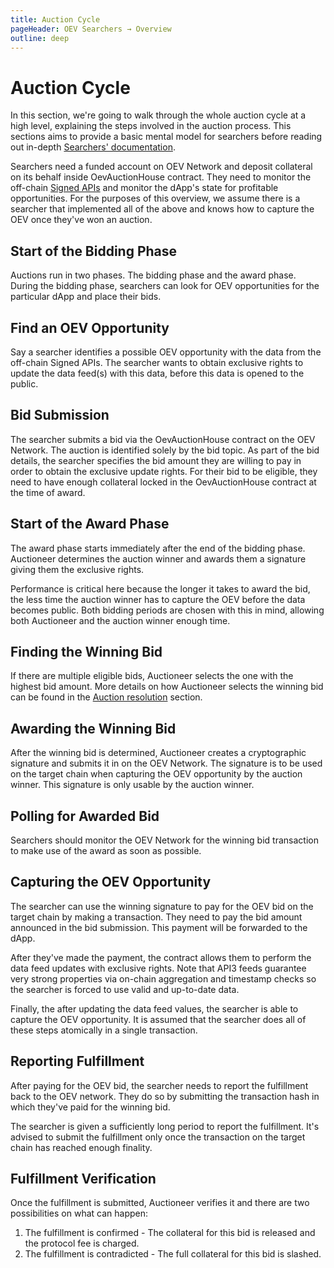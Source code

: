 ```yaml
---
title: Auction Cycle
pageHeader: OEV Searchers → Overview
outline: deep
---
```


<PageHeader/>

# Auction Cycle

In this section, we're going to walk through the whole auction cycle at a high
level, explaining the steps involved in the auction process. This sections aims
to provide a basic mental model for searchers before reading out in-depth
[Searchers' documentation](/oev-searchers/in-depth/).

Searchers need a funded account on OEV Network and deposit collateral on its
behalf inside OevAuctionHouse contract. They need to monitor the off-chain
[Signed APIs](/oev-searchers/in-depth/dapis/#public-signed-apis) and monitor the
dApp's state for profitable opportunities. For the purposes of this overview, we
assume there is a searcher that implemented all of the above and knows how to
capture the OEV once they've won an auction.

## Start of the Bidding Phase

Auctions run in two phases. The bidding phase and the award phase. During the
bidding phase, searchers can look for OEV opportunities for the particular dApp
and place their bids.

## Find an OEV Opportunity

Say a searcher identifies a possible OEV opportunity with the data from the
off-chain Signed APIs. The searcher wants to obtain exclusive rights to update
the data feed(s) with this data, before this data is opened to the public.

## Bid Submission

The searcher submits a bid via the OevAuctionHouse contract on the OEV Network.
The auction is identified solely by the bid topic. As part of the bid details,
the searcher specifies the bid amount they are willing to pay in order to obtain
the exclusive update rights. For their bid to be eligible, they need to have
enough collateral locked in the OevAuctionHouse contract at the time of award.

## Start of the Award Phase

The award phase starts immediately after the end of the bidding phase.
Auctioneer determines the auction winner and awards them a signature giving them
the exclusive rights.

Performance is critical here because the longer it takes to award the bid, the
less time the auction winner has to capture the OEV before the data becomes
public. Both bidding periods are chosen with this in mind, allowing both
Auctioneer and the auction winner enough time.

## Finding the Winning Bid

If there are multiple eligible bids, Auctioneer selects the one with the highest
bid amount. More details on how Auctioneer selects the winning bid can be found
in the
[Auction resolution](/oev-searchers/in-depth/oev-auctioneer#auction-resolution)
section.

## Awarding the Winning Bid

After the winning bid is determined, Auctioneer creates a cryptographic
signature and submits it in on the OEV Network. The signature is to be used on
the target chain when capturing the OEV opportunity by the auction winner. This
signature is only usable by the auction winner.

## Polling for Awarded Bid

Searchers should monitor the OEV Network for the winning bid transaction to make
use of the award as soon as possible.

## Capturing the OEV Opportunity

The searcher can use the winning signature to pay for the OEV bid on the target
chain by making a transaction. They need to pay the bid amount announced in the
bid submission. This payment will be forwarded to the dApp.

After they've made the payment, the contract allows them to perform the data
feed updates with exclusive rights. Note that API3 feeds guarantee very strong
properties via on-chain aggregation and timestamp checks so the searcher is
forced to use valid and up-to-date data.

Finally, the after updating the data feed values, the searcher is able to
capture the OEV opportunity. It is assumed that the searcher does all of these
steps atomically in a single transaction.

## Reporting Fulfillment

After paying for the OEV bid, the searcher needs to report the fulfillment back
to the OEV network. They do so by submitting the transaction hash in which
they've paid for the winning bid.

The searcher is given a sufficiently long period to report the fulfillment. It's
advised to submit the fulfillment only once the transaction on the target chain
has reached enough finality.

## Fulfillment Verification

Once the fulfillment is submitted, Auctioneer verifies it and there are two
possibilities on what can happen:

1. The fulfillment is confirmed - The collateral for this bid is released and
   the protocol fee is charged.
2. The fulfillment is contradicted - The full collateral for this bid is
   slashed.
